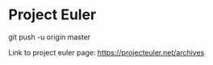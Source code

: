 Project Euler
===
git push -u origin master

Link to project euler page: https://projecteuler.net/archives
